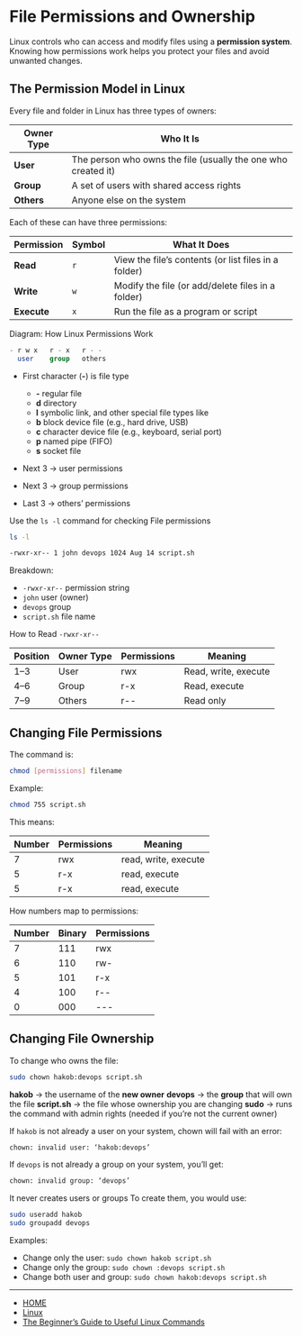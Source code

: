 # File Permissions and Ownership

Linux controls who can access and modify files using a **permission system**.
Knowing how permissions work helps you protect your files and avoid unwanted changes.

## The Permission Model in Linux

Every file and folder in Linux has three types of owners:

| Owner Type | Who It Is                                                     |
| ---------- | ------------------------------------------------------------- |
| **User**   | The person who owns the file (usually the one who created it) |
| **Group**  | A set of users with shared access rights                      |
| **Others** | Anyone else on the system                                     |

Each of these can have three permissions:

| Permission  | Symbol | What It Does                                         |
| ----------- | ------ | ---------------------------------------------------- |
| **Read**    | `r`    | View the file’s contents (or list files in a folder) |
| **Write**   | `w`    | Modify the file (or add/delete files in a folder)    |
| **Execute** | `x`    | Run the file as a program or script                  |

Diagram: How Linux Permissions Work

```sql
- r w x   r - x   r - -
  user    group   others
```

- First character (**-**) is file type 
    - **-** regular file
    - **d** directory
    - **l** symbolic link, and other special file types like 
    - **b** block device file (e.g., hard drive, USB)
    - **c** character device file (e.g., keyboard, serial port)
    - **p** named pipe (FIFO)
    - **s** socket file

- Next 3 → user permissions
- Next 3 → group permissions
- Last 3 → others’ permissions

Use the `ls -l` command  for checking File permissions

```bash
ls -l

-rwxr-xr-- 1 john devops 1024 Aug 14 script.sh
```

Breakdown:
- `-rwxr-xr--`  permission string
- `john`  user (owner)
- `devops`  group
- `script.sh`  file name


How to Read `-rwxr-xr--`

| Position | Owner Type | Permissions | Meaning              |
| -------- | ---------- | ----------- | -------------------- |
| 1–3      | User       | rwx         | Read, write, execute |
| 4–6      | Group      | r-x         | Read, execute        |
| 7–9      | Others     | r--         | Read only            |

## Changing File Permissions

The command is:

```bash
chmod [permissions] filename
```

Example:

```bash
chmod 755 script.sh
```

This means:

| Number | Permissions | Meaning              |
| ------ | ----------- | -------------------- |
| 7      | rwx         | read, write, execute |
| 5      | r-x         | read, execute        |
| 5      | r-x         | read, execute        |


How numbers map to permissions:

| Number | Binary | Permissions |
| ------ | ------ | ----------- |
| 7      | 111    | rwx         |
| 6      | 110    | rw-         |
| 5      | 101    | r-x         |
| 4      | 100    | r--         |
| 0      | 000    | ---         |

## Changing File Ownership

To change who owns the file:

```bash
sudo chown hakob:devops script.sh
```

**hakob** → the username of the **new owner**
**devops** → the **group** that will own the file
**script.sh** → the file whose ownership you are changing
**sudo** → runs the command with admin rights (needed if you’re not the current owner)

If `hakob` is not already a user on your system, chown will fail with an error:

```bash
chown: invalid user: ‘hakob:devops’
```

If `devops` is not already a group on your system, you’ll get:

```bash
chown: invalid group: ‘devops’
```

It never creates users or groups To create them, you would use:

```bash
sudo useradd hakob
sudo groupadd devops
```

Examples:
- Change only the user: `sudo chown hakob script.sh`
- Change only the group: `sudo chown :devops script.sh`
- Change both user and group: `sudo chown hakob:devops script.sh`

---

- [HOME](./../../../README.md)
- [Linux](./../tutorials.md)
- [The Beginner’s Guide to Useful Linux Commands](./1_The_Beginners_Guide_to_Useful_Linux_Commands.md)